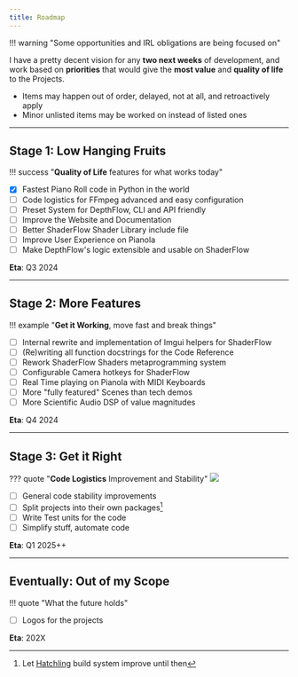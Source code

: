 ```yaml
---
title: Roadmap
---
```


!!! warning "Some opportunities and IRL obligations are being focused on"

I have a pretty decent vision for any **two next weeks** of development, and work based on **priorities** that would give the **most value** and **quality of life** to the Projects.

- Items may happen out of order, delayed, not at all, and retroactively apply
- Minor unlisted items may be worked on instead of listed ones

<hr>

## **Stage 1:** Low Hanging Fruits
!!! success "**Quality of Life** features for what works today"
- [x] Fastest Piano Roll code in Python in the world
- [ ] Code logistics for FFmpeg advanced and easy configuration
- [ ] Preset System for DepthFlow, CLI and API friendly
- [ ] Improve the Website and Documentation
- [ ] Better ShaderFlow Shader Library include file
- [ ] Improve User Experience on Pianola
- [ ] Make DepthFlow's logic extensible and usable on ShaderFlow

**Eta**: Q3 2024

<hr>

## **Stage 2:** More Features
!!! example "**Get it Working**, move fast and break things"
- [ ] Internal rewrite and implementation of Imgui helpers for ShaderFlow
- [ ] (Re)writing all function docstrings for the Code Reference
- [ ] Rework ShaderFlow Shaders metaprogramming system
- [ ] Configurable Camera hotkeys for ShaderFlow
- [ ] Real Time playing on Pianola with MIDI Keyboards
- [ ] More "fully featured" Scenes than tech demos
- [ ] More Scientific Audio DSP of value magnitudes

**Eta**: Q4 2024

<hr>

## **Stage 3:** Get it Right
??? quote "**Code Logistics** Improvement and Stability"
    <img src="https://github.com/BrokenSource/BrokenSource/assets/29046864/4f9c91c6-c080-462f-9387-64e315d84751"/>
- [ ] General code stability improvements
- [ ] Split projects into their own packages[^1]
- [ ] Write Test units for the code
- [ ] Simplify stuff, automate code

**Eta**: Q1 2025++

<hr>

## **Eventually:** Out of my Scope
!!! quote "What the future holds"
- [ ] Logos for the projects

**Eta**: 202X

[^1]: Let <a href="https://github.com/pypa/hatch" target="_blank">Hatchling</a> build system improve until then